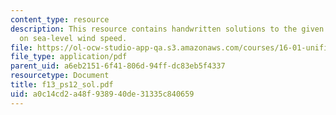 ```yaml
---
content_type: resource
description: This resource contains handwritten solutions to the given problem set
  on sea-level wind speed.
file: https://ol-ocw-studio-app-qa.s3.amazonaws.com/courses/16-01-unified-engineering-i-ii-iii-iv-fall-2005-spring-2006/a0c14cd2a48f938940de31335c840659_f13_ps12_sol.pdf
file_type: application/pdf
parent_uid: a6eb2151-6f41-806d-94ff-dc83eb5f4337
resourcetype: Document
title: f13_ps12_sol.pdf
uid: a0c14cd2-a48f-9389-40de-31335c840659
---
```

